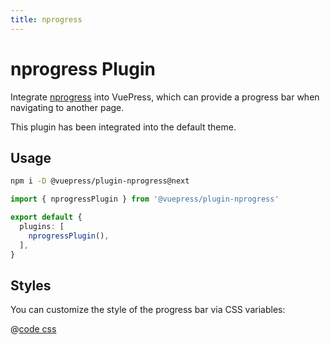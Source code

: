 ```yaml
---
title: nprogress
---
```


<!-- `# nprogress` will be rendered as `<h1 id="nprogress">`, and the id will conflict with the nprogress bar (stupid) -->

<!-- so we add a 'plugin' suffix in the h1 title, and use title frontmatter to set the page title -->

# nprogress Plugin

<NpmBadge package="@vuepress/plugin-nprogress" />

Integrate [nprogress](https://github.com/rstacruz/nprogress) into VuePress, which can provide a progress bar when navigating to another page.

This plugin has been integrated into the default theme.

## Usage

```bash
npm i -D @vuepress/plugin-nprogress@next
```

```ts
import { nprogressPlugin } from '@vuepress/plugin-nprogress'

export default {
  plugins: [
    nprogressPlugin(),
  ],
}
```

## Styles

You can customize the style of the progress bar via CSS variables:

@[code css](@vuepress/plugin-nprogress/src/client/styles/vars.css)
